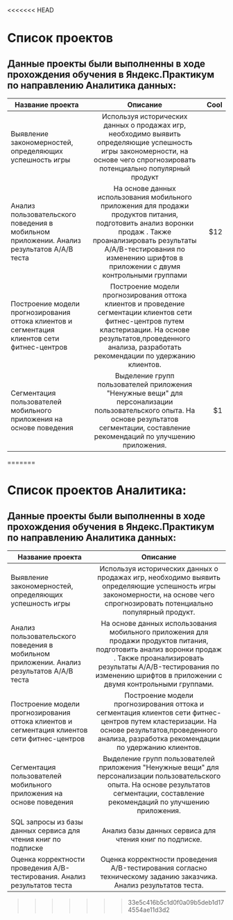 <<<<<<< HEAD
# Список проектов 
## Данные проекты были выполненны в ходе прохождения обучения в Яндекс.Практикум по направлению Аналитика данных:

| Название проекта        | Описание           | Cool  |
| ------------- |:-------------:| -----:|
| Выявление закономерностей, определяющих успешность игры      | Используя исторических данных о продажах игр, необходимо выявить определяющие успешность игры закономерности, на основе чего спрогнозировать потенциально популярный продукт |  |
| Анализ пользовательского поведения в мобильном приложении. Анализ результатов А/А/В теста      | На основе данных использования мобильного приложения для продажи продуктов питания, подготовить анализ воронки продаж . Также проанализировать результаты A/A/B-тестирования по изменению шрифтов в приложении с двумя контрольными группами      |   $12 |
| Построение модели прогнозирования оттока клиентов и сегментация клиентов сети фитнес-центров  | Построение модели прогнозирования оттока клиентов и проведение сегментации клиентов сети фитнес-центров путем кластеризации. На основе результатов,проведенного анализа, разработать рекомендации по удержанию клиентов. |
| Сегментация пользователей мобильного приложения на основе поведения | Выделение групп пользователей приложения "Ненужные вещи" для персонализации пользовательского опыта. На основе результатов сегментации, составление рекомендаций по улучшению приложения.      |    $1 |
=======
# Список проектов Аналитика:
## Данные проекты были выполненны в ходе прохождения обучения в Яндекс.Практикум по направлению Аналитика данных:

| Название проекта        | Описание    |     
| ------------- |:-------------: |
| Выявление закономерностей, определяющих успешность игры      | Используя исторических данных о продажах игр, необходимо выявить определяющие успешность игры закономерности, на основе чего спрогнозировать потенциально популярный продукт. |  
| Анализ пользовательского поведения в мобильном приложении. Анализ результатов А/А/В теста      | На основе данных использования мобильного приложения для продажи продуктов питания, подготовить анализ воронки продаж . Также проанализировать результаты A/A/B-тестирования по изменению шрифтов в приложении с двумя контрольными группами.      |   
| Построение модели прогнозирования оттока клиентов и сегментация клиентов сети фитнес-центров  | Построение модели прогнозирования оттока и сегментация клиентов сети фитнес-центров путем кластеризации. На основе результатов,проведенного анализа, разработка рекомендации по удержанию клиентов. |
| Сегментация пользователей мобильного приложения на основе поведения | Выделение групп пользователей приложения "Ненужные вещи" для персонализации пользовательского опыта. На основе результатов сегментации, составление рекомендаций по улучшению приложения.      |    
| SQL запросы из базы данных сервиса для чтения книг по подписке    | Анализ базы данных сервиса для чтения книг по подписке.           | 
|Оценка корректности проведения A/B-тестирования. Анализ результатов теста   |   Оценка корректности проведения A/B-тестирования согласно техническому заданию заказчика. Анализ результатов теста.   |  
>>>>>>> 33e5c416b5c1d0f0a09b5deb1d174554ae11d3d2
